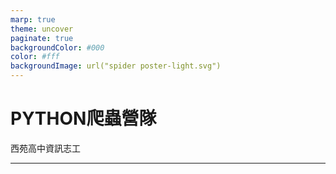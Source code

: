 ```yaml
---
marp: true
theme: uncover
paginate: true
backgroundColor: #000
color: #fff
backgroundImage: url("spider poster-light.svg")
---
```

<style>
marp-pre{
    background-color: #222;
     border-radius: 13px;
      max-width:80%;
}
code{
    border-radius: 7px;
}
</style>


# **PYTHON爬蟲營隊**


西苑高中資訊志工

---